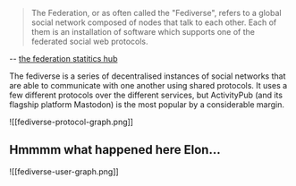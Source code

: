 >The Federation, or as often called the "Fediverse", refers to a global social network composed of nodes that talk to each other. Each of them is an installation of software which supports one of the federated social web protocols.

-- [the federation statitics hub](https://the-federation.info/)

The fediverse is a series of decentralised instances of social networks that are able to communicate with one another using shared protocols.  It uses a few different protocols over the different services, but ActivityPub (and its flagship platform Mastodon) is the most popular by a considerable margin.

![[fediverse-protocol-graph.png]]

## Hmmmm what happened here Elon...

![[fediverse-user-graph.png]]
